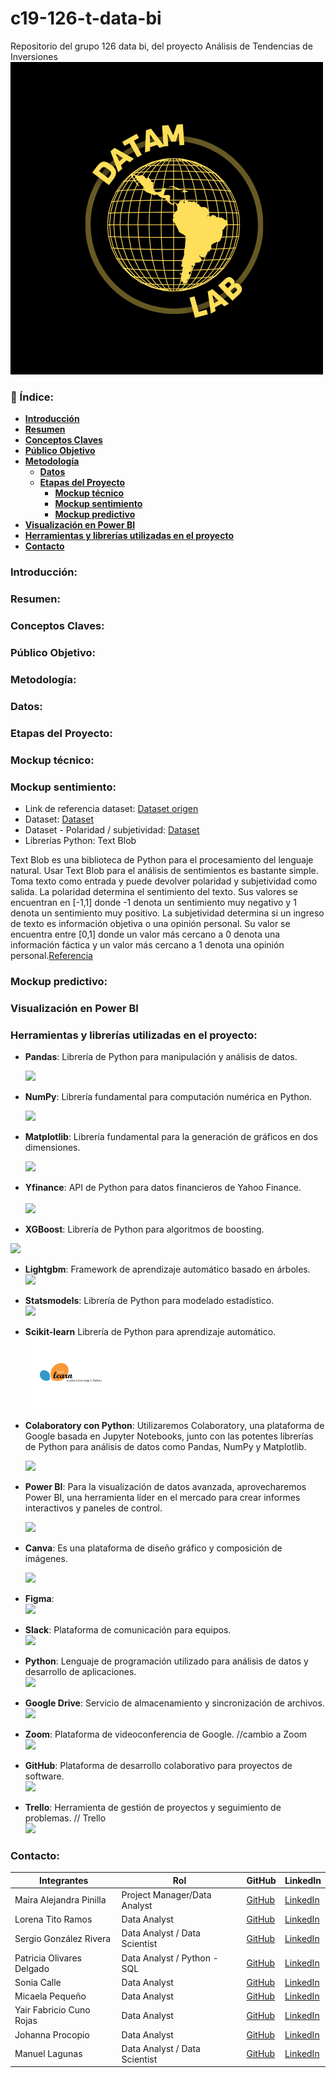 # c19-126-t-data-bi
Repositorio del grupo 126 data bi, del proyecto Análisis de Tendencias de Inversiones
![image](https://github.com/No-Country-simulation/c19-126-t-data-bi/blob/main/test/Logotipo%20(3).png?raw=true)

### 📝 Índice:

- [**Introducción**](#introducción)
- [**Resumen**](#resumen)
- [**Conceptos Claves**](#conceptos-claves)
- [**Público Objetivo**](#público-objetivo)
- [**Metodología**](#metodología)
   - [**Datos**](#datos)
   - [**Etapas del Proyecto**](#etapas-del-proyecto)
       - [**Mockup técnico**](#mockup-técnico)
       - [**Mockup sentimiento**](#mockup-sentimiento)
       - [**Mockup predictivo**](#mockup-predictivo)
- [**Visualización en Power BI**](#visualización-en-power-bi)
- [**Herramientas y librerías utilizadas en el proyecto**](#herramientas-y-librerías-utilizadas-en-el-proyecto)
- [**Contacto**](#contacto)

### Introducción:
### Resumen:
### Conceptos Claves:
### Público Objetivo:
### Metodología:
### Datos:

### Etapas del Proyecto:
 
   ### Mockup técnico:
   ### Mockup sentimiento:
- Link de referencia dataset: [Dataset origen](https://ieee-dataport.org/open-access/stock-market-tweets-data)
- Dataset: [Dataset](https://drive.google.com/file/d/1EnUwTxiJfzeq9Pe1dRYqWd4JgWNyAshI/view?usp=sharing)
- Dataset - Polaridad / subjetividad: [Dataset](https://docs.google.com/spreadsheets/d/1B0bQa6pWjZi6kwFQvEjPSrq6fSSCheAP/edit?usp=sharing&ouid=109115629674951064253&rtpof=true&sd=true)
- Librerías Python: Text Blob
  
Text Blob es una biblioteca de Python para el procesamiento del lenguaje natural. Usar Text Blob para el análisis de sentimientos es bastante simple. Toma texto como entrada y puede devolver polaridad y subjetividad como salida.
La polaridad determina el sentimiento del texto. Sus valores se encuentran en [-1,1] donde -1 denota un sentimiento muy negativo y 1 denota un sentimiento muy positivo.
La subjetividad determina si un ingreso de texto es información objetiva o una opinión personal. Su valor se encuentra entre [0,1] donde un valor más cercano a 0 denota una información fáctica y un valor más cercano a 1 denota una opinión personal.[Referencia](https://www.analyticsvidhya.com/blog/2022/07/sentiment-analysis-using-python/)
   
   ### Mockup predictivo:

### Visualización en Power BI
### Herramientas y librerías utilizadas en el proyecto:
- **Pandas**: Librería de Python para manipulación y análisis de datos.
  
   <img src="https://upload.wikimedia.org/wikipedia/commons/thumb/e/ed/Pandas_logo.svg/1200px-Pandas_logo.svg.png" width="100">
 

 - **NumPy**: Librería fundamental para computación numérica en Python.
  
   <img src="https://github.com/No-Country/c17-99-t-data-bi/assets/77640142/d411fef5-109c-4731-be2f-8aba77141a2b" width="100">


- **Matplotlib**: Librería fundamental para la generación de gráficos en dos dimensiones.

   <img src="https://github.com/No-Country/c17-99-t-data-bi/assets/77640142/34000e83-3e05-4e2c-9ed2-70cb0412ee3f" width="100">

- **Yfinance**: API de Python para datos financieros de Yahoo Finance.
  <br>
  <br>
  <img src="https://cdn6.aptoide.com/imgs/c/2/7/c271bd2b90b62b493e82435882c44846_icon.png?w=128" width="30">
- **XGBoost**: Librería de Python para algoritmos de boosting.
  <br>
 <img src="https://miro.medium.com/v2/resize:fit:1190/1*yhE3CBwTrlXcAIvNJNTQiA.png" width="100">

- **Lightgbm**: Framework de aprendizaje automático basado en árboles.
  <br>
  <img src="https://www.kdnuggets.com/wp-content/uploads/chugh_lgbmclassifier_gettingstarted_guide_1.png" width="50">

- **Statsmodels**: Librería de Python para modelado estadístico.
  <br>
  <img src="https://www.statsmodels.org/stable/_images/statsmodels-logo-v2.svg" width="75">

- **Scikit-learn** Librería de Python para aprendizaje automático.
   <br>
  <img src="https://raw.githubusercontent.com/scikit-learn/scikit-learn/d20e0b9abc4a4798d1fd839db50b19c01723094e/doc/logos/scikit-learn-logo.svg" width="150">

- **Colaboratory con Python**: Utilizaremos Colaboratory, una plataforma de Google basada en Jupyter Notebooks, junto con las potentes librerías de Python para análisis de datos como Pandas, NumPy y Matplotlib.
  
   <img src="https://colab.research.google.com/img/colab_favicon_256px.png" width="60">

- **Power BI**: Para la visualización de datos avanzada, aprovecharemos Power BI, una herramienta líder en el mercado para crear informes interactivos y paneles de control.

   <img src="https://github.com/No-Country/c17-99-t-data-bi/assets/77640142/21548f2c-e075-46c3-a055-a22b021b9fac" width="100">

- **Canva**: Es una plataforma de diseño gráfico y composición de imágenes.
  
  <img src="https://github.com/No-Country/c17-99-t-data-bi/assets/77640142/d2d14fd6-5221-4a73-97e1-8f5d5c9cecb9" width="50">

- **Figma**:
   <br>
  <img src="https://static-00.iconduck.com/assets.00/apps-figma-icon-512x512-uapiauws.png" width="65">
   
- **Slack**: Plataforma de comunicación para equipos.
  <br>
  <img src="https://toppng.com/uploads/preview/slack-new-logo-icon-11609376883z32jbkf8kg.png" width="45">

- **Python**: Lenguaje de programación utilizado para análisis de datos y desarrollo de aplicaciones.
  <br>
  <img src="https://seeklogo.com/images/P/python-logo-A32636CAA3-seeklogo.com.png" width="50">

- **Google Drive**: Servicio de almacenamiento y sincronización de archivos.
  <br>
  <img src="https://upload.wikimedia.org/wikipedia/commons/thumb/1/12/Google_Drive_icon_%282020%29.svg/1024px-Google_Drive_icon_%282020%29.svg.png?20221103153031" width="50">


- **Zoom**: Plataforma de videoconferencia de Google. //cambio a Zoom
  <br>
    <img src="https://w7.pngwing.com/pngs/805/460/png-transparent-zoom-logo-thumbnail.png" width="70">

- **GitHub**: Plataforma de desarrollo colaborativo para proyectos de software.
  <br>
    <img src="https://img.shields.io/badge/GitHub-181717?style=for-the-badge&logo=github&logoColor=white" width="100">
  
- **Trello**: Herramienta de gestión de proyectos y seguimiento de problemas. // Trello
  <br>
  <img src="https://upload.wikimedia.org/wikipedia/en/8/8c/Trello_logo.svg" width="100">

### Contacto:

| Integrantes          | Rol                                     | GitHub                                        | LinkedIn                                                                           |
|----------------------|-----------------------------------------|-----------------------------------------------|------------------------------------------------------------------------------------|
| Maira Alejandra Pinilla   | Project Manager/Data Analyst        | [GitHub](https://github.com/Malejandrapin)  | [LinkedIn](https://www.linkedin.com/in/maira-alejandra-pinilla-pinilla)       |
| Lorena Tito Ramos       | Data Analyst                       | [GitHub]()       | [LinkedIn](https://www.linkedin.com/in/lorenatitoramos/)                                 |
| Sergio González Rivera | Data Analyst / Data Scientist      | [GitHub]() | [LinkedIn]()   
| Patricia Olivares Delgado | Data Analyst / Python - SQL                          | [GitHub](https://github.com/Patricia0livares)  | [LinkedIn](https://www.linkedin.com/in/patricia-olivares-delgado-64496b52/)  
| Sonia Calle   | Data Analyst                          | [GitHub](https://github.com/SoniaCalle)  | [LinkedIn](https://www.linkedin.com/in/sonia-calle)  
| Micaela Pequeño   | Data Analyst                          | [GitHub](https://github.com/micaelapequeno)  | [LinkedIn](https://www.linkedin.com/in/micaelapequeno/)  
| Yair Fabricio Cuno Rojas   | Data Analyst                          | [GitHub](https://github.com/yairfabricio)  | [LinkedIn](https://www.linkedin.com/in/yair-cuno-rojas/)  |
| Johanna Procopio  | Data Analyst                          | [GitHub](https://github.com/JohannaEP)  | [LinkedIn](https://www.linkedin.com/in/johanna-p-7bb0b0194)   |
| Manuel Lagunas   | Data Analyst / Data Scientist                          | [GitHub](https://github.com/ManuelLagunas)  | [LinkedIn](www.linkedin.com/in/manuel-lagunas)  |
